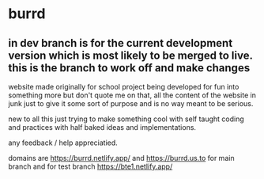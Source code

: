 # burrd


<h2> in dev branch is for the current development version which is most likely to be merged to live.
this is the branch to work off and make changes </h2>


website made originally for school project being developed for fun into something more but don't quote me on that, all the content of the website in junk just to give it some sort of purpose and is no way meant to be serious.

new to all this just trying to make something cool with self taught coding and practices with half baked ideas and implementations.

any feedback / help appreciatied.

domains are https://burrd.netlify.app/ and https://burrd.us.to for main branch and for test branch https://bte1.netlify.app/
